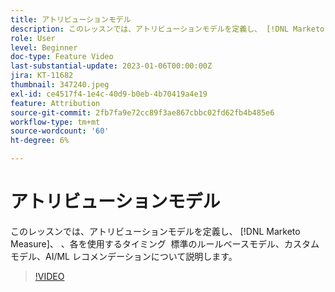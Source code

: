 ```yaml
---
title: アトリビューションモデル
description: このレッスンでは、アトリビューションモデルを定義し、 [!DNL Marketo Measure]、 、各を使用するタイミング  標準のルールベースモデル、カスタムモデル、AI/ML レコメンデーションについて説明します。
role: User
level: Beginner
doc-type: Feature Video
last-substantial-update: 2023-01-06T00:00:00Z
jira: KT-11682
thumbnail: 347240.jpeg
exl-id: ce4517f4-1e4c-40d9-b0eb-4b70419a4e19
feature: Attribution
source-git-commit: 2fb7fa9e72cc89f3ae867cbbc02fd62fb4b485e6
workflow-type: tm+mt
source-wordcount: '60'
ht-degree: 6%

---
```


# アトリビューションモデル

このレッスンでは、アトリビューションモデルを定義し、 [!DNL Marketo Measure]、 、各を使用するタイミング  標準のルールベースモデル、カスタムモデル、AI/ML レコメンデーションについて説明します。

>[!VIDEO](https://video.tv.adobe.com/v/347240/?quality=12&learn=on)
